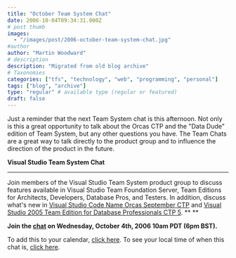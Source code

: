 ```yaml
---
title: "October Team System Chat"
date: 2006-10-04T09:34:31.000Z
# post thumb
images:
  - "/images/post/2006-october-team-system-chat.jpg"
#author
author: "Martin Woodward"
# description
description: "Migrated from old blog archive"
# Taxonomies
categories: ["tfs", "technology", "web", "programming", "personal"]
tags: ["blog", "archive"]
type: "regular" # available type (regular or featured)
draft: false
---
```

Just a reminder that the next Team System chat is this afternoon.  Not only is this a great opportunity to talk about the Orcas CTP and the "Data Dude" edition of Team System, but any other questions you have.  The Team Chats are a great way to talk directly to the product group and to influence the direction of the product in the future. 

**Visual Studio Team System Chat** 

**** 

Join members of the Visual Studio Team System product group to discuss features available in Visual Studio Team Foundation Server, Team Editions for Architects, Developers, Database Pros, and Testers. In addition, discuss what's new in [Visual Studio Code Name Orcas September CTP](http://www.microsoft.com/downloads/details.aspx?FamilyID=82243606-d16d-445c-8949-9ee8c10cda2e&DisplayLang=en) and [Visual Studio 2005 Team Edition for Database Professionals CTP 5](http://www.microsoft.com/downloads/details.aspx?familyid=4014554E-903A-4A62-B429-2B027321C32D&displaylang=en). ** ** 

**Join the [chat](http://msdn.microsoft.com/chats) on Wednesday, October 4th, 2006 10am PDT (6pm BST).** 

To add this to your calendar, [click here](http://msdn.microsoft.com/chats/outlook_reminders/06_1004_MSDN_VSTS.ics).
To see your local time of when this chat is, [click here](http://www.timeanddate.com/worldclock/fixedtime.html?year=2006&month=10&day=4&hour=10&min=0&sec=0&p1=234).